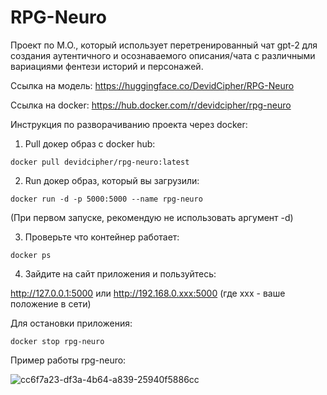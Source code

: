 # RPG-Neuro
Проект по М.О., который использует перетренированный чат gpt-2 для создания аутентичного и осознаваемого описания/чата с различными вариациями фентези историй и персонажей.

Ссылка на модель: https://huggingface.co/DevidCipher/RPG-Neuro

Ссылка на docker: https://hub.docker.com/r/devidcipher/rpg-neuro

Инструкция по разворачиванию проекта через docker: 

1. Pull докер образ с docker hub:
   
```shell
docker pull devidcipher/rpg-neuro:latest
```

2. Run докер образ, который вы загрузили:
   
```shell
docker run -d -p 5000:5000 --name rpg-neuro
```

(При первом запуске, рекомендую не использовать аргумент -d)

3. Проверьте что контейнер работает:

```shell
docker ps
```

4. Зайдите на сайт приложения и пользуйтесь:
   
http://127.0.0.1:5000 или http://192.168.0.xxx:5000
(где xxx - ваше положение в сети)

Для остановки приложения:

```shell
docker stop rpg-neuro
```

Пример работы rpg-neuro:

![cc6f7a23-df3a-4b64-a839-25940f5886cc](https://github.com/user-attachments/assets/ae606659-4694-4345-a6de-19cba8784418)

